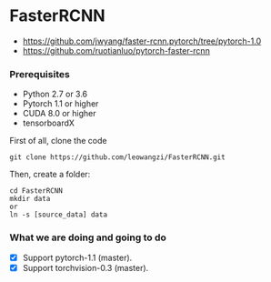# FasterRCNN
  - https://github.com/jwyang/faster-rcnn.pytorch/tree/pytorch-1.0
  - https://github.com/ruotianluo/pytorch-faster-rcnn

### Prerequisites

- Python 2.7 or 3.6
- Pytorch 1.1 or higher
- CUDA 8.0 or higher
- tensorboardX

First of all, clone the code
```
git clone https://github.com/leowangzi/FasterRCNN.git
```
Then, create a folder:
```
cd FasterRCNN
mkdir data
or
ln -s [source_data] data
```

### What we are doing and going to do

- [x] Support pytorch-1.1 (master).
- [x] Support torchvision-0.3 (master).